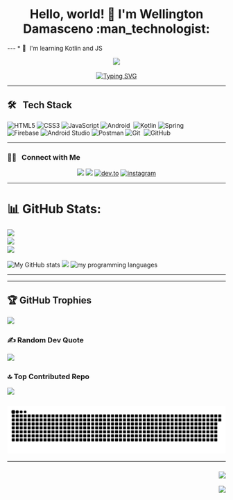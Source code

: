 <h1 align="center">Hello, world! 👋 I'm Wellington Damasceno :man_technologist:	 </h1> 
---
* 🧠  I'm learning Kotlin and JS

<p align="center">
<img src="https://media.giphy.com/media/v1.Y2lkPTc5MGI3NjExcG5wYXVpcWQ5ZWl6cmY2aGJkbWt6NTRrNDViN3Axanp5cmYwMHR2cSZlcD12MV9pbnRlcm5hbF9naWZfYnlfaWQmY3Q9cw/sLoRDJqV5XoOScXOuH/giphy.gif" width="100">
</p>
<p align="center">
<a href="https://git.io/typing-svg"><img src="https://readme-typing-svg.demolab.com?font=Fira+Code&weight=500&size=40&pause=1000&color=42F746&center=true&random=false&width=435&height=60&lines=Mobile+Developer;Android+%7C+Kotlin" alt="Typing SVG" /></a>
</p>

---

## 🛠 &nbsp; Tech Stack

![HTML5](https://img.shields.io/badge/html5-%23E34F26.svg?style=for-the-badge&logo=html5&logoColor=white)
![CSS3](https://img.shields.io/badge/css3-%231572B6.svg?style=for-the-badge&logo=css3&logoColor=white)
![JavaScript](https://img.shields.io/badge/javascript-%23323330.svg?style=for-the-badge&logo=javascript&logoColor=%23F7DF1E)
![Android](https://img.shields.io/badge/Android-3DDC84?style=for-the-badge&logo=android&logoColor=white)&nbsp;
![Kotlin](https://img.shields.io/badge/kotlin-%237F52FF.svg?style=for-the-badge&logo=kotlin&logoColor=white)
![Spring](https://img.shields.io/badge/spring-%236DB33F.svg?style=for-the-badge&logo=spring&logoColor=white)
<br />
![Firebase](https://img.shields.io/badge/firebase-ffca28?style=for-the-badge&logo=firebase&logoColor=black)
![Android Studio](https://img.shields.io/badge/android%20studio-346ac1?style=for-the-badge&logo=android%20studio&logoColor=white)
![Postman](https://img.shields.io/badge/Postman-FF6C37?style=for-the-badge&logo=postman&logoColor=white)
![Git](https://img.shields.io/badge/git-%23F05033.svg?style=for-the-badge&logo=git&logoColor=white)&nbsp;
![GitHub](https://img.shields.io/badge/github-%23121011.svg?style=for-the-badge&logo=github&logoColor=white)

---
 
### 🤝🏻 &nbsp; Connect with Me

<p align="center">
<a href="https://www.linkedin.com/in/wellington-furtado/"><img src="https://img.shields.io/badge/linkedin-%230077B5.svg?style=for-the-badge&logo=linkedin&logoColor=white"/></a>
<a href="mailto:wellfurtado@gmail.com"><img src="https://img.shields.io/badge/Gmail-D14836?style=for-the-badge&logo=gmail&logoColor=white"/></a>
<a target="_blank" href="https://dev.to/https://dev.to/wellfurtado" style="display: inline-block;"><img src="https://img.shields.io/badge/dev-to?style=for-the-badge&logo=dev-to&logoColor=white&color=black" alt="dev.to" /></a>
<a target="_blank" href="https://www.instagram.com/https://www.instagram.com/wellingtonfurtado/" style="display: inline-block;"><img src="https://img.shields.io/badge/instagram-logo?style=for-the-badge&logo=instagram&logoColor=white&color=%23F35369" alt="instagram" /></a>
</p>

---

# 📊 GitHub Stats:
![](https://github-readme-stats.vercel.app/api?username=wellfurtado&theme=merkok&hide_border=false&include_all_commits=true&count_private=true&custom_title=my%programming%languages)<br/>
![](https://github-readme-streak-stats.herokuapp.com/?user=wellfurtado&theme=merkok&hide_border=false)<br/>
![](https://github-readme-stats.vercel.app/api/top-langs/?username=wellfurtado&theme=merko&hide_border=false&include_all_commits=true&count_private=true&layout=compact)

<img src="https://github-readme-stats.vercel.app/api?username=wellfurtado&show_icons=true&theme=merko&include_all_commits=true&count_private=true" alt="My GitHub stats" />
<img src="https://github-readme-streak-stats.herokuapp.com/?user=wellfurtado&stroke=ffffff&background=1c1917&ring=0891b2&fire=0891b2&currStreakNum=ffffff&currStreakLabel=0891b2&sideNums=ffffff&sideLabels=ffffff&dates=ffffff&hide_border=true" />
<img src="https://github-readme-stats.vercel.app/api/top-langs/?username=wellfurtado&langs_count=10&theme=merko&include_all_commits=true&count_private=true&locale=en&custom_title=my%programming%languages" alt="my programming languages" />

---

<!--
<p align="center">
<a href="https://github.com/wellfurtado">
  <img height="180em" src="https://github-readme-stats-eight-theta.vercel.app/api?username=wellfurtado&show_icons=true&theme=merko&include_all_commits=true&count_private=true"/>
  <img height="180em" src="https://github-readme-stats-eight-theta.vercel.app/api/top-langs/?username=wellfurtado&layout=compact&langs_count=8&theme=merko&include_all_commits=true&count_private=true"/>
</a>
</p>  
-->

---

## 🏆 GitHub Trophies
![](https://github-profile-trophy.vercel.app/?username=wellfurtado&theme=radical&no-frame=false&no-bg=true&margin-w=4)

### ✍️ Random Dev Quote
![](https://quotes-github-readme.vercel.app/api?type=horizontal&theme=radical)

### 🔝 Top Contributed Repo
![](https://github-contributor-stats.vercel.app/api?username=wellfurtado&limit=5&theme=dark&combine_all_yearly_contributions=true)

###

![Snake animation](https://github.com/wellfurtado/wellfurtado/blob/output/github-contribution-grid-snake.svg)

---

###

<div align="right">
 
  [![](https://visitcount.itsvg.in/api?id=wellfurtado&icon=0&color=0)](https://visitcount.itsvg.in)
 
  <img src="https://visitor-badge.laobi.icu/badge?page_id=wellfurtado.wellfurtado&"  />
</div>

###
